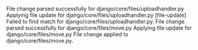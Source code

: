 File change parsed successfully for django/core/files/uploadhandler.py
Applying file update for django/core/files/uploadhandler.py
[file-update] Failed to find match for django/core/files/uploadhandler.py.
File change parsed successfully for django/core/files/move.py
Applying file update for django/core/files/move.py
File change applied to django/core/files/move.py.
